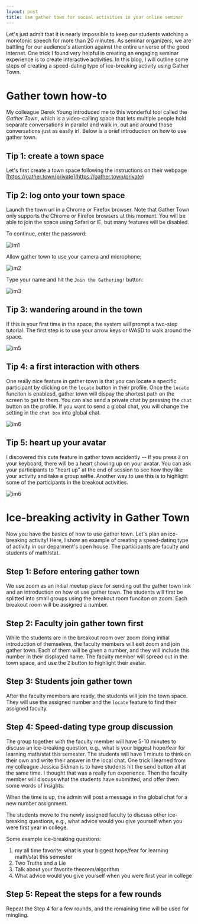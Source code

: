 ```yaml
---
layout: post
title: Use gather town for social activities in your online seminar
---
```


Let's just admit that it is nearly impossible to keep our students watching a monotonic speech for more than 20 minutes. As seminar organizers, we are battling for our audience's attention against the entire universe of the good internet. One trick I found very helpful in creating an engaging seminar experience is to create interactive activities. In this blog, I will outline some steps of creating a speed-dating type of ice-breaking activity using Gather Town. 

# Gather town how-to
My colleague Derek Young introduced me to this wonderful tool called the *Gather Town*, which is a video-calling space that lets multiple people hold separate conversations in parallel and walk in, out and around those conversations just as easily irl.  Below is a brief introduction on how to use gather town. 

## Tip 1: create a town space

Let's first create a town space following the instructions on their webpage [https://gather.town/private](https://gather.town/private) 

## Tip 2: log onto your town space
Launch the town url in a Chrome or Firefox browser.  Note that Gather Town only supports the Chrome or Firefox browsers at this moment. You will be able to join the space using Safari or IE, but many features will be disabled. 

To continue, enter the password:

![im1](https://github.com/sshanshans/writing/blob/master/images/post/scr1.png?raw=true)

Allow gather town to use your camera and microphone:

![im2](https://github.com/sshanshans/writing/blob/master/images/post/scr2.png?raw=true)

Type your name and hit the `Join the Gathering!` button: 

![im3](https://github.com/sshanshans/writing/blob/master/images/post/scr3.png?raw=true)

## Tip 3: wandering around in the town
If this is your first time in the space, the system will prompt a two-step tutorial. The first step is to use your arrow keys or WASD to walk around the space. 

![im5](https://github.com/sshanshans/writing/blob/master/images/post/scr4.png?raw=true)

## Tip 4: a first interaction with others
One really nice feature in gather town is that you can locate a specific participant by clicking on the `locate` button in their profile. Once the `locate` funciton is enablesd, gather town will dispay the shortest path on the screen to get to them.  You can also send a private chat by pressing the `chat` button on the profile. If you want to send a global chat, you will change the setting in the `chat box` into global chat. 

![im6](https://github.com/sshanshans/writing/blob/master/images/post/scr5.png?raw=true)


## Tip 5: heart up your avatar
I discovered this cute feature in gather town accidently --  If you press `Z` on your keyboard, there will be a heart showing up on your avatar. You can ask your participants to "heart up" at the end of session to see how they like your activity and take a group selfie. Another way to use this is to highlight some of the participants in the breakout activities.

![im6](https://github.com/sshanshans/writing/blob/master/images/post/scr6.png?raw=true)

# Ice-breaking activity in Gather Town
Now you have the basics of how to use gather town. Let's plan an ice-breaking activity! Here, I show an example of creating a speed-dating type of activity in our deparment's open house. The participants are faculty and students of math/stat. 

## Step 1: Before entering gather town
We use zoom as an initial meetup place for sending out the gather town link and an introduction on how ot use gather town. The students will first be splitted into small groups using the breakout room funciton on zoom. Each breakout room will be assigned a number. 

## Step 2: Faculty join gather town first
While the students are in the breakout room over zoom doing initial introduction of themselves, the faculty members will exit zoom and join gather town. Each of them will be given a number, and they will include this number in their displayed name. The faculty member will spread out in the town space, and use the `Z` button to highlight their avatar.

## Step 3: Students join gather town
After the faculty members are ready, the students will join the town space. They will use the assigned number and the `locate` feature to find their assigned faculty. 

## Step 4: Speed-dating type group discussion
The group together with the faculty member will have 5-10 minutes to discuss an ice-breaking question, e.g., what is your biggest hope/fear for learning math/stat this semester. The students will have 1 minute to think on their own and write their answer in the local chat. One trick I learned from my colleague Jessica Sidman is to have students hit the send button all at the same time. I thought that was a really fun experience. Then the faculty member will discuss what the students have submitted, and offer them some words of insights. 

When the time is up, the admin will post a message in the global chat for a new number assignment.

The students move to the newly assigned faculty to discuss other ice-breaking questions, e.g., what advice would you give yourself when you were first year in college. 

Some example ice-breaking questions: 
1. my all time favorite: what is your biggest hope/fear for learning math/stat this semester
2. Two Truths and a Lie
3. Talk about your favorite theorem/algorithm
2. What advice would you give yourself when you were first year in college

## Step 5: Repeat the steps for a few rounds
Repeat the Step 4 for a few rounds, and the remaining time will be used for mingling. 

